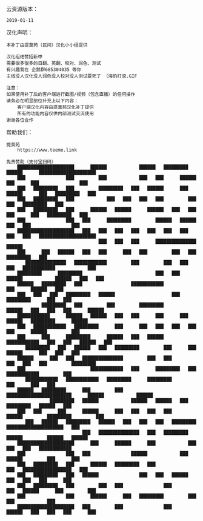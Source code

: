 云资源版本：
    
    2019-01-11
    
汉化声明：
    
    本补丁由提莫苑（民间）汉化小小组提供
     
    汉化组绝赞招新中
    需要很多很多的日翻、英翻、校对、润色、测试
    有兴趣我在 企鹅群685304035 等你 
    主线没人汉化没人润色没人校对没人测试要死了 （海豹打滚.GIF
     
    注意：
    如果使用补丁后的客户端进行截图/视频（包含直播）的任何操作
    请务必在明显部位补充上以下内容：
        客户端汉化内容由提莫苑汉化补丁提供
        所有的功能内容仅供内部测试交流使用
    谢谢各位合作


帮助我们：

    提莫苑
        https://www.teemo.link
        
    免责赞助（支付宝扫码）
        █████████████████████      ██████            ██████   █████████   ██████      █████████████████████
        ███               ███         ███            ███   ███      ██████   ███      ███               ███
        ███   █████████   ███         █████████   ███   ██████      ███   ██████      ███   █████████   ███
        ███   █████████   ███            ███   ███   ███   ███         ███            ███   █████████   ███
        ███   █████████   ███      ██████   ██████      ██████   ███   ███   ███      ███   █████████   ███
        ███               ███   ███      █████████         ██████   ██████      ███   ███               ███
        █████████████████████   ███   ███   ███   ███   ███   ███   ███   ███   ███   █████████████████████
                                      ███   ███   ███      ███████████████   ██████                        
        ███      ███   ██████   ███   ███      ███   ███         ███   ███   █████████   ███               
           ███████████████   ████████████         ███         ███   ███   ███   ████████████            ███
        █████████      █████████                           ███   ███   ██████            ██████   ███   ███
        ██████   █████████   ███                  ████████████                     ███      ██████   ███   
        ███   ███   ███   █████████   ██████                     ███            █████████      ███   ███   
                 █████████   ███         ███         █████████         ██████   ███   ███   ███      ██████
        ████████████      ██████   ██████   ███   ███      ███      ███   ██████   █████████      ██████   
        ███   ████████████   █████████      ███      ███   ███   ███   ███   ███      ██████         ███   
        ███      ███      █████████      ██████   ███   ██████   ████████████   ███   ███   ██████   ███   
           █████████   ███   ██████   ███   █████████         ███      ███   ██████      ███   ███   ███   
        ██████      ███   ███   ███████████████         ███   ███         ███   ███   ███         █████████
        ███                        ████████████   ███      █████████   ███      ████████████         ███   
           ████████████   ████████████   █████████      █████████         ███      ███   ███               
        ██████   █████████      ███         ███      ████████████████████████      ██████            ██████
                    █████████   ██████            ██████   ██████   ███            █████████   ██████   ███
        ███   ███      ███      ██████      ███   ███   ███   ███      ██████         █████████         ███
           ███   ██████   █████████   ██████   ███   ███   ███   █████████   █████████████████████   ███   
                                ███   ███████████████   ███   █████████      ██████         ██████   ██████
        █████████████████████      ███      ██████      ███            ███      ███   ███   ████████████   
        ███               ███   ███               ██████            ███      ██████         ███      ███   
        ███   █████████   ███      ██████   █████████   ███               ███   ██████████████████   ███   
        ███   █████████   ███   ██████               ███   ███   ██████         ███   ███   ███      ███   
        ███   █████████   ███         ███   ███               ███         ███   ██████      ███         ███
        ███               ███      ██████      ███   █████████         ███      ███            ███         
        █████████████████████   ███         ███               ███      ██████   ███   ███   ███      ███   
